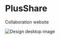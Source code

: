# PlusShare
Collaboration website

![Design desktop image](https://i.imgur.com/R8lSOMj.png "Design desktop")